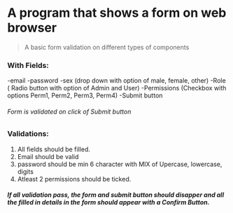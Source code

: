 # A program that shows a form on web browser
>A basic form validation on different types of components 

### With Fields:
-email
-password
-sex (drop down with option of male, female, other)
-Role ( Radio button with option of Admin and User)
-Permissions (Checkbox with options Perm1, Perm2, Perm3, Perm4)
-Submit button

###### Form is validated on click of Submit button
### Validations:
1. All fields should be filled. 
2. Email should be valid
3. password should be min 6 character with MIX of Upercase, lowercase, digits
4. Atleast 2 permissions should be ticked.

##### If all validation pass, the form and submit button should disapper and all the filled in details in the form should appear with a Confirm Button.